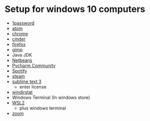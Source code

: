 # Setup for windows 10 computers

* [1password](https://1password.com/downloads/windows/)
* [atom](https://atom.io/)
* [chrome](https://www.google.com/chrome/)
* [cmder](https://cmder.net/)
* [firefox](https://www.mozilla.org/en-US/firefox/new/)
* [gimp](https://www.gimp.org/downloads/)
* Java JDK
* [Netbeans](https://netbeans.org/features/index.html)
* [Pycharm Community](https://www.jetbrains.com/pycharm/download/#section=windows)
* [Spotify](https://www.spotify.com/us/download/windows/)
* [steam](https://store.steampowered.com/about/)
* [sublime text 3](https://www.sublimetext.com/3)
	* enter license
* [windirstat](https://windirstat.net/download.html)
* Windows Terminal (In windows store)
* [WSL2](https://docs.microsoft.com/en-us/windows/wsl/install-win10)
	* plus windows terminal
* [zoom](https://zoom.us/download)
